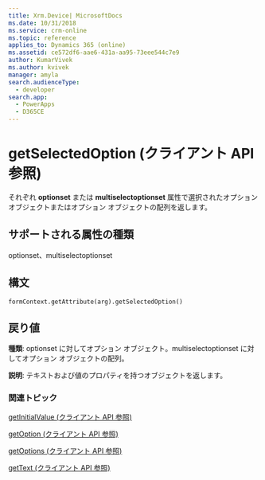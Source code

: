 ```yaml
---
title: Xrm.Device| MicrosoftDocs
ms.date: 10/31/2018
ms.service: crm-online
ms.topic: reference
applies_to: Dynamics 365 (online)
ms.assetid: ce572df6-aae6-431a-aa95-73eee544c7e9
author: KumarVivek
ms.author: kvivek
manager: amyla
search.audienceType:
  - developer
search.app:
  - PowerApps
  - D365CE
---
```

# <a name="getselectedoption-client-api-reference"></a>getSelectedOption (クライアント API 参照)



それぞれ **optionset** または **multiselectoptionset** 属性で選択されたオプション オブジェクトまたはオプション オブジェクトの配列を返します。 

## <a name="attribute-types-supported"></a>サポートされる属性の種類

optionset、multiselectoptionset

## <a name="syntax"></a>構文

`formContext.getAttribute(arg).getSelectedOption()`

## <a name="return-value"></a>戻り値

**種類**: optionset に対してオプション オブジェクト。multiselectoptionset に対してオプション オブジェクトの配列。 

**説明**: テキストおよび値のプロパティを持つオブジェクトを返します。

### <a name="related-topics"></a>関連トピック
[getInitialValue (クライアント API 参照)](getInitialValue.md)

[getOption (クライアント API 参照)](getOption.md)

[getOptions (クライアント API 参照)](getOptions.md)

[getText (クライアント API 参照)](getText.md)

